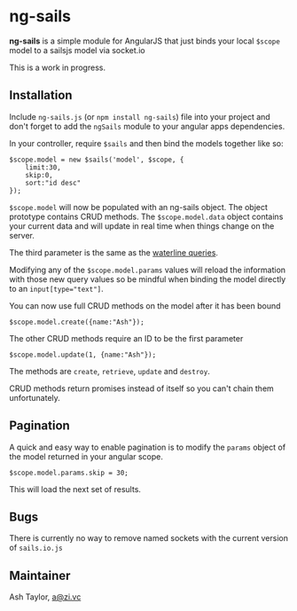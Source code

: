 ng-sails
========
**ng-sails** is a simple module for AngularJS that just binds your local `$scope` model to a sailsjs model via socket.io

This is a work in progress.

Installation
------------

Include `ng-sails.js` (or `npm install ng-sails`) file into your project and don't forget to add the `ngSails` module to your angular apps dependencies.

In your controller, require `$sails` and then bind the models together like so:

    $scope.model = new $sails('model', $scope, {
        limit:30,
        skip:0,
        sort:"id desc"
    });

`$scope.model` will now be populated with an ng-sails object. The object prototype contains CRUD methods. The `$scope.model.data` object contains your current data and will update in real time when things change on the server.

The third parameter is the same as the [waterline queries](https://github.com/balderdashy/waterline-docs/blob/master/query.md).

Modifying any of the `$scope.model.params` values will reload the information with those new query values so be mindful when binding the model directly to an `input[type="text"]`.

You can now use full CRUD methods on the model after it has been bound

    $scope.model.create({name:"Ash"});

The other CRUD methods require an ID to be the first parameter

	$scope.model.update(1, {name:"Ash"});

The methods are `create`, `retrieve`, `update` and `destroy`.

CRUD methods return promises instead of itself so you can't chain them unfortunately.

Pagination
----------
A quick and easy way to enable pagination is to modify the `params` object of the model returned in your angular scope.

    $scope.model.params.skip = 30;

This will load the next set of results.

Bugs
----------
There is currently no way to remove named sockets with the current version of `sails.io.js`

Maintainer
----------
Ash Taylor, [a@zi.vc](mailto:a@zi.vc)

